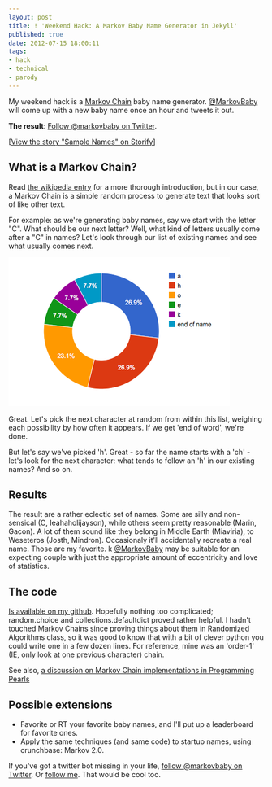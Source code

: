 ```yaml
---
layout: post
title: ! 'Weekend Hack: A Markov Baby Name Generator in Jekyll'
published: true
date: 2012-07-15 18:00:11
tags:
- hack
- technical
- parody
---
```



My weekend hack is a [Markov Chain](http://en.wikipedia.org/wiki/Markov_chain) baby name generator.  [@MarkovBaby](http://twitter.com/markovbaby) will come up with a new baby name once an hour and tweets it out.

**The result**: [Follow @markovbaby on Twitter](http://twitter.com/markovbaby).

<script src="http://storify.com/alexeymk/sample-names.js"></script><noscript>[<a href="http://storify.com/alexeymk/sample-names" target="_blank">View the story "Sample Names" on Storify</a>]</noscript>

What is a Markov Chain?
-----------------------
Read [the wikipedia entry](http://en.wikipedia.org/wiki/Markov_chain) for a more thorough introduction, but in our case, a Markov Chain is a simple random process to generate text that looks sort of like other text.

For example: as we're generating baby names, say we start with the letter "C".  What should be our next letter?  Well, what kind of letters usually come after a "C" in names?  Let's look through our list of existing names and see what usually comes next.

<img src="/images/letters_after_c.png"></img>

Great.  Let's pick the next character at random from within this list, weighing each possibility by how often it appears.  If we get 'end of word', we're done.

But let's say we've picked 'h'.  Great - so far the name starts with a 'ch' - let's look for the next character: what tends to follow an 'h' in our existing names?  And so on.

Results
-------

The result are a rather eclectic set of names.  Some are silly and non-sensical (C, Ieahaholijayson), while others seem pretty reasonable (Marin, Gacon).  A lot of them sound like they belong in Middle Earth (Miaviria), to Weseteros (Josth, Mindron).  Occasionaly it'll accidentally recreate a real name. Those are my favorite.
k
[@MarkovBaby](http://twitter.com/markovbaby) may be suitable for an expecting couple with just the appropriate amount of eccentricity and love of statistics.

The code
--------

[Is available on my github](https://github.com/AlexeyMK/markov-baby-names).  Hopefully nothing too complicated; random.choice and collections.defaultdict proved rather helpful. I hadn't touched Markov Chains since proving things about them in Randomized Algorithms class, so it was good to know that with a bit of clever python you could write one in a few dozen lines.  For reference, mine was an 'order-1' (IE, only look at one previous character) chain.

<script src="https://gist.github.com/3119751.js"> </script>

See also, [a discussion on Markov Chain implementations in Programming Pearls](http://www.cs.bell-labs.com/cm/cs/pearls/sec153.html)

Possible extensions
-------------------

- Favorite or RT your favorite baby names, and I'll put up a leaderboard for favorite ones.
- Apply the same techniques (and same code) to startup names, using crunchbase: Markov 2.0.

If you've got a twitter bot missing in your life, [follow @markovbaby on Twitter](http://twitter.com/markovbaby).  Or [follow me](http://twitter.com/alexeymk). That would be cool too.
